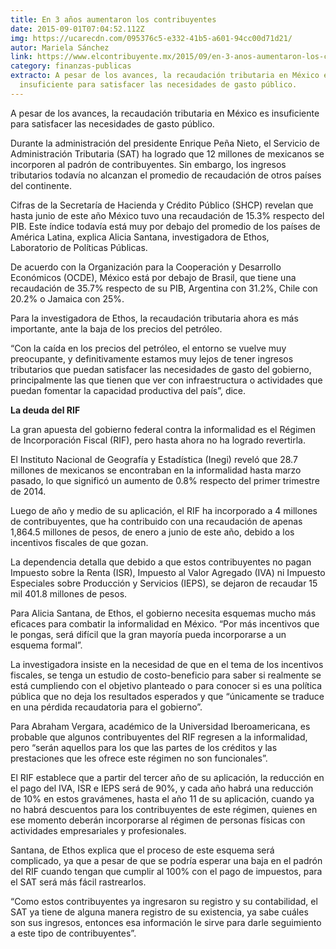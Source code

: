 ```yaml
---
title: En 3 años aumentaron los contribuyentes
date: 2015-09-01T07:04:52.112Z
img: https://ucarecdn.com/095376c5-e332-41b5-a601-94cc00d71d21/
autor: Mariela Sánchez
link: https://www.elcontribuyente.mx/2015/09/en-3-anos-aumentaron-los-contribuyentes-pero-la-recaudacion-es-aun-insuficiente/
category: finanzas-publicas
extracto: A pesar de los avances, la recaudación tributaria en México es
  insuficiente para satisfacer las necesidades de gasto público.
---
```

A pesar de los avances, la recaudación tributaria en México es insuficiente para satisfacer las necesidades de gasto público.

Durante la administración del presidente Enrique Peña Nieto, el Servicio de Administración Tributaria (SAT) ha logrado que 12 millones de mexicanos se incorporen al padrón de contribuyentes. Sin embargo, los ingresos tributarios todavía no alcanzan el promedio de recaudación de otros países del continente. 

Cifras de la Secretaría de Hacienda y Crédito Público (SHCP) revelan que hasta junio de este año México tuvo una recaudación de 15.3% respecto del PIB. Este índice todavía está muy por debajo del promedio de los países de América Latina, explica Alicia Santana, investigadora de Ethos, Laboratorio de Políticas Públicas. 

De acuerdo con la Organización para la Cooperación y Desarrollo Económicos (OCDE), México está por debajo de Brasil, que tiene una recaudación de 35.7% respecto de su PIB, Argentina con 31.2%, Chile con 20.2% o Jamaica con 25%. 

Para la investigadora de Ethos, la recaudación tributaria ahora es más importante, ante la baja de los precios del petróleo. 

“Con la caída en los precios del petróleo, el entorno se vuelve muy preocupante, y definitivamente estamos muy lejos de tener ingresos tributarios que puedan satisfacer las necesidades de gasto del gobierno, principalmente las que tienen que ver con infraestructura o actividades que puedan fomentar la capacidad productiva del país”, dice. 

**La deuda del RIF**

La gran apuesta del gobierno federal contra la informalidad es el Régimen de Incorporación Fiscal (RIF), pero hasta ahora no ha logrado revertirla. 

El Instituto Nacional de Geografía y Estadística (Inegi) reveló que 28.7 millones de mexicanos se encontraban en la informalidad hasta marzo pasado, lo que significó un aumento de 0.8% respecto del primer trimestre de 2014.

Luego de año y medio de su aplicación, el RIF ha incorporado a 4 millones de contribuyentes, que ha contribuido con una recaudación de apenas 1,864.5 millones de pesos, de enero a junio de este año, debido a los incentivos fiscales de que gozan. 

La dependencia detalla que debido a que estos contribuyentes no pagan Impuesto sobre la Renta (ISR), Impuesto al Valor Agregado (IVA) ni Impuesto Especiales sobre Producción y Servicios (IEPS), se dejaron de recaudar 15 mil 401.8 millones de pesos.

Para Alicia Santana, de Ethos, el gobierno necesita esquemas mucho más eficaces para combatir la informalidad en México. “Por más incentivos que le pongas, será difícil que la gran mayoría pueda incorporarse a un esquema formal”. 

La investigadora insiste en la necesidad de que en el tema de los incentivos fiscales, se tenga un estudio de costo-beneficio para saber si realmente se está cumpliendo con el objetivo planteado o para conocer si es una política pública que no deja los resultados esperados y que “únicamente se traduce en una pérdida recaudatoria para el gobierno”. 

Para Abraham Vergara, académico de la Universidad Iberoamericana, es probable que algunos contribuyentes del RIF regresen a la informalidad, pero “serán aquellos para los que las partes de los créditos y las prestaciones que les ofrece este régimen no son funcionales”. 

El RIF establece que a partir del tercer año de su aplicación, la reducción en el pago del IVA, ISR e IEPS será de 90%, y cada año habrá una reducción de 10% en estos gravámenes, hasta el año 11 de su aplicación, cuando ya no habrá descuentos para los contribuyentes de este régimen, quienes en ese momento deberán incorporarse al régimen de personas físicas con actividades empresariales y profesionales. 

Santana, de Ethos explica que el proceso de este esquema será complicado, ya que a pesar de que se podría esperar una baja en el padrón del RIF cuando tengan que cumplir al 100% con el pago de impuestos, para el SAT será más fácil rastrearlos. 

“Como estos contribuyentes ya ingresaron su registro y su contabilidad, el SAT ya tiene de alguna manera registro de su existencia, ya sabe cuáles son sus ingresos, entonces esa información le sirve para darle seguimiento a este tipo de contribuyentes”.